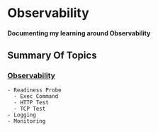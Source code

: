 # Observability
<h4>Documenting my learning around Observability</h4>

<h2>Summary Of Topics</h2>

<h3>

[Observability](https://github.com/EAS-Kalem/k8-learning/tree/main/Observability)
</h3>

```
- Readiness Probe
  - Exec Command
  - HTTP Test
  - TCP Test
- Logging
- Monitoring
```
